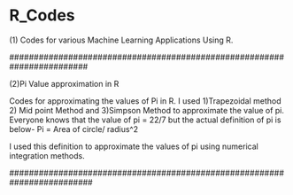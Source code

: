 # R_Codes

(1) Codes for various Machine Learning Applications Using R.

########################################################################

(2)Pi Value approximation in R

Codes for approximating the values of Pi in R.
I used 
1)Trapezoidal method
2) Mid point Method and
3)Simpson Method
to approximate the value of pi.
Everyone knows that the value of pi = 22/7 but the actual definition of pi is below-
Pi = Area of circle/ radius^2

I used this definition to approximate the values of pi using numerical integration methods.

#########################################################################
